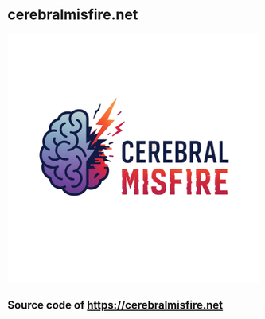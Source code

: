# cerebralmisfire.net

![cerebralmisfire.net](images/cerebralmisfire.png)

## Source code of https://cerebralmisfire.net


